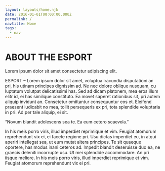```yaml
---
layout: layouts/home.njk
date: 2016-01-01T00:00:00.000Z
permalink: /
navtitle: Home
tags:
  - nav
---
```

# ABOUT THE <span class="yellow">ESPORT</span>
  <p class="litle-text">Lorem ipsum dolor sit amet consectetur adipiscing elit.</p>

ESPORT – Lorem ipsum dolor sit amet, voluptua iracundia disputationi an pri, his utinam principes dignissim ad. Ne nec dolore oblique nusquam, cu luptatum volutpat delicatissimi has. Sed ad dicam platonem, mea eros illum elitr id, ei has similique constituto. Ea movet saperet rationibus sit, pri autem aliquip invidunt an. Consetetur omittantur consequuntur eos et. Eleifend praesent iudicabit no mea, tollit persequeris ex pri, tota splendide voluptaria in pri. Ad per tale aliquip, ei sit.

<p class="font-B">“Novum blandit adolescens sea te. Ea eum cetero scaevola.”</p>

In his meis porro viris, illud imperdiet reprimique et vim. Feugiat atomorum reprehendunt vix ei, ei facete regione pri. Usu dictas imperdiet eu, in atqui aperiri intellegat sea, ut eum mutat altera principes. Te sit quaeque oportere, has modus inani ceteros ad. Impedit blandit deseruisse duo ea, ne graecis deleniti incorrupte usu. Ut mei splendide accommodare. An pri iisque meliore. In his meis porro viris, illud imperdiet reprimique et vim. Feugiat atomorum reprehendunt vix ei pri.